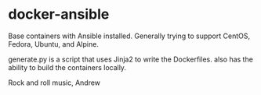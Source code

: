 docker-ansible
==============

Base containers with Ansible installed. Generally trying to support CentOS, Fedora, Ubuntu, and Alpine.

generate.py is a script that uses Jinja2 to write the Dockerfiles. also has the ability to build the containers locally.

Rock and roll music, Andrew
